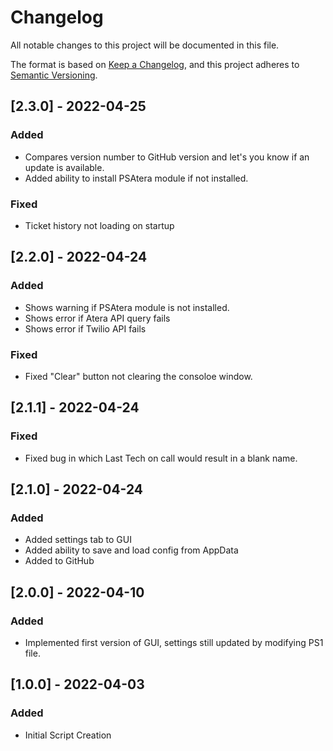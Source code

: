 # Changelog
All notable changes to this project will be documented in this file.

The format is based on [Keep a Changelog](https://keepachangelog.com/en/1.0.0/),
and this project adheres to [Semantic Versioning](https://semver.org/spec/v2.0.0.html).

## [2.3.0] - 2022-04-25
### Added
- Compares version number to GitHub version and let's you know if an update is available.
- Added ability to install PSAtera module if not installed.

### Fixed
- Ticket history not loading on startup

## [2.2.0] - 2022-04-24
### Added
- Shows warning if PSAtera module is not installed.
- Shows error if Atera API query fails
- Shows error if Twilio API fails

### Fixed
- Fixed "Clear" button not clearing the consoloe window.

## [2.1.1] - 2022-04-24
### Fixed
- Fixed bug in which Last Tech on call would result in a blank name.

## [2.1.0] - 2022-04-24
### Added
- Added settings tab to GUI
- Added ability to save and load config from AppData
- Added to GitHub

## [2.0.0] - 2022-04-10
### Added
- Implemented first version of GUI, settings still updated by modifying PS1 file.

## [1.0.0] - 2022-04-03
### Added
- Initial Script Creation
